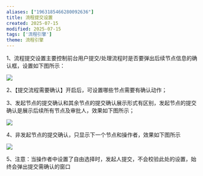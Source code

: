 ```yaml
---
aliases: ["1963185466280092636"]
title: 流程提交设置
created: 2025-07-15
modified: 2025-07-15
tags: ['流程引擎']
theme: 流程引擎
---
```


1、流程提交设置主要控制前台用户提交/处理流程时是否要弹出后续节点信息的确认框，设置如下图所示：

![](a3c743ceccbf8410c4fb7dd1e984a745.jpg)

2、【提交流程需要确认】开启后，可设置哪些节点需要有确认动作；

3、发起节点的提交确认和其余节点的提交确认展示形式有区别，发起节点的提交确认是展示后续所有节点及审批人，效果如下图所示；

![](73139fa518a5ff125c2be8953d7d2fe0.jpg)

4、非发起节点的提交确认，只显示下一个节点和操作者，效果如下图所示

![](afd0fc5eef711549a3c3f8adbab829ae.jpg)

5、注意：当操作者中设置了自由选择时，发起人提交，不会校验此处的设置，始终会弹出提交需确认的窗口